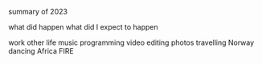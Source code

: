 summary of 2023

what did happen
what did I expect to happen

work
other life
music
programming
video editing
photos
travelling
Norway
dancing
Africa
FIRE